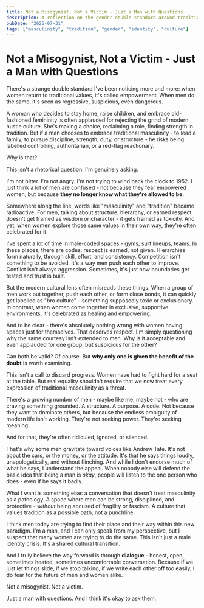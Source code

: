 ```yaml
---
title: Not a Misogynist, Not a Victim - Just a Man with Questions
description: A reflection on the gender double standard around tradition, identity, and modern masculinity.
pubDate: "2025-07-31"
tags: ["masculinity", "tradition", "gender", "identity", "culture"]
---
```


# Not a Misogynist, Not a Victim - Just a Man with Questions

There's a strange double standard I've been noticing more and more: when women return to traditional values, it's called empowerment. When men do the same, it's seen as regressive, suspicious, even dangerous.

A woman who decides to stay home, raise children, and embrace old-fashioned femininity is often applauded for rejecting the grind of modern hustle culture. She's making a choice, reclaiming a role, finding strength in tradition. But if a man chooses to embrace traditional masculinity - to lead a family, to pursue discipline, strength, duty, or structure - he risks being labelled controlling, authoritarian, or a red-flag reactionary.

Why is that?

This isn't a rhetorical question. I'm genuinely asking.

I'm not bitter. I'm not angry. I'm not trying to wind back the clock to 1952. I just think a lot of men are confused - not because they fear empowered women, but because **they no longer know what they're allowed to be**.

Somewhere along the line, words like "masculinity" and "tradition" became radioactive. For men, talking about structure, hierarchy, or earned respect doesn't get framed as wisdom or character - it gets framed as toxicity. And yet, when women explore those same values in their own way, they're often celebrated for it.

I've spent a lot of time in male-coded spaces - gyms, surf lineups, teams. In these places, there are codes: respect is earned, not given. Hierarchies form naturally, through skill, effort, and consistency. Competition isn't something to be avoided. It's a way men push each other to improve. Conflict isn't always aggression. Sometimes, it's just how boundaries get tested and trust is built.

But the modern cultural lens often misreads these things. When a group of men work out together, push each other, or form close bonds, it can quickly get labelled as "bro culture" - something supposedly toxic or exclusionary. In contrast, when women come together in exclusive, supportive environments, it's celebrated as healing and empowering.

And to be clear - there's absolutely nothing wrong with women having spaces just for themselves. That deserves respect. I'm simply questioning why the same courtesy isn't extended to men. Why is it acceptable and even applauded for one group, but suspicious for the other?

Can both be valid? Of course. But **why only one is given the benefit of the doubt** is worth examining.

This isn't a call to discard progress. Women have had to fight hard for a seat at the table. But real equality shouldn't require that we now treat every expression of traditional masculinity as a threat.

There's a growing number of men - maybe like me, maybe not - who are craving something grounded. A structure. A purpose. A code. Not because they want to dominate others, but because the endless ambiguity of modern life isn't working. They're not seeking power. They're seeking meaning.

And for that, they're often ridiculed, ignored, or silenced.

That's why some men gravitate toward voices like Andrew Tate. It's not about the cars, or the money, or the attitude. It's that he says things loudly, unapologetically, and without flinching. And while I don't endorse much of what he says, I understand the appeal. When nobody else will defend the basic idea that being a man is *okay*, people will listen to the one person who does - even if he says it badly.

What I want is something else: a conversation that doesn't treat masculinity as a pathology. A space where men can be strong, disciplined, and protective - *without* being accused of fragility or fascism. A culture that values tradition as a possible path, not a punchline.

I think men today are trying to find their place and their way within this new paradigm. I'm a man, and I can only speak from my perspective, but I suspect that many women are trying to do the same. This isn't just a male identity crisis. It's a shared cultural transition.

And I truly believe the way forward is through **dialogue** - honest, open, sometimes heated, sometimes uncomfortable conversation. Because if we just let things slide, if we stop talking, if we write each other off too easily, I do fear for the future of men and women alike.

Not a misogynist. Not a victim.

Just a man with questions. And I think it's okay to ask them.
